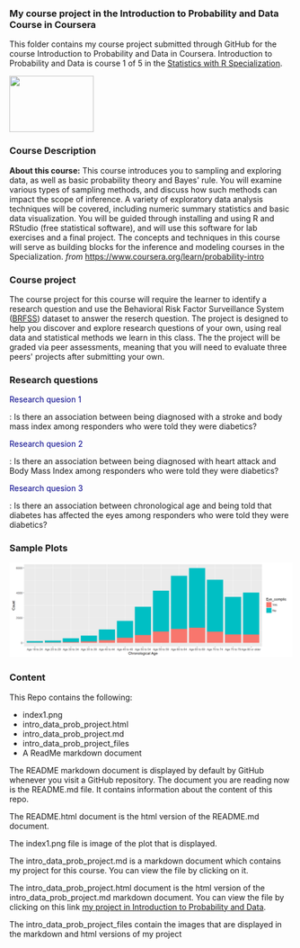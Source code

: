 ### My course project in the Introduction to Probability and Data Course in Coursera

This folder contains my course project submitted through GitHub for the course Introduction to Probability and Data in Coursera. Introduction to Probability and Data is course 1 of 5 in the [Statistics with R Specialization]("https://www.coursera.org/specializations/statistics").

[<img src="https://coursera-course-photos.s3.amazonaws.com/6f/84dd00f4e311e5b1964b8e2cbb6cfc/intro_to_data_and_probability.png" width="150" height="100" align="center"/>](https://d3njjcbhbojbot.cloudfront.net/api/utilities/v1/imageproxy/)

### Course Description

**About this course:** This course introduces you to sampling and exploring data, as well as basic probability theory and Bayes' rule. You will examine various types of sampling methods, and discuss how such methods can impact the scope of inference. A variety of exploratory data analysis techniques will be covered, including numeric summary statistics and basic data visualization. You will be guided through installing and using R and RStudio (free statistical software), and will use this software for lab exercises and a final project. The concepts and techniques in this course will serve as building blocks for the inference and modeling courses in the Specialization. *from* https://www.coursera.org/learn/probability-intro


### Course project

The course project for this course will require the learner to identify a research question and use the Behavioral Risk Factor Surveillance System ([BRFSS]("http://www.cdc.gov/brfss/")) dataset to answer the reserch question. The project is designed to help you discover and explore research questions of your own, using real data and statistical methods we learn in this class. The the project will be graded via peer assessments, meaning that you will need to evaluate three peers' projects after submitting your own.

### Research questions

<p style="color: darkblue">Research quesion 1<p>: Is there an association between being diagnosed with a stroke and body mass index among responders who were told they were diabetics?

<p style="color: darkblue">Research quesion 2<p>: Is there an association between being diagnosed with heart attack and Body Mass Index among responders who were told they were diabetics?

<p style="color: darkblue">Research quesion 3<p>: Is there an association between chronological age and being told that diabetes has affected the eyes among responders who were told they were diabetics?

### Sample Plots

![comparing the number of diabetics in the different age Groups who had eye problems](index1.png)


### Content 

This Repo contains the following:

- index1.png 
- intro_data_prob_project.html 
- intro_data_prob_project.md 
- intro_data_prob_project_files
- A ReadMe markdown document


The README markdown document is displayed by default by GitHub whenever you visit a GitHub repository. The document you are reading now is the README.md file. It contains information about the content of this repo.

The README.html document is the html version of the README.md document.

The index1.png file is image of the plot that is displayed.

The intro_data_prob_project.md is a markdown document which contains my project for this course. You can view the file by clicking on it.

The intro_data_prob_project.html document is the html version of the intro_data_prob_project.md markdown document. You can view the file by clicking on this link [my project in Introduction to Probability and Data](https://htmlpreview.github.io/?https://github.com/DocOfi/Statistics-with-R/Course1/intro_data_prob_project.html).

The intro_data_prob_project_files contain the images that are displayed in the markdown and html versions of my project


